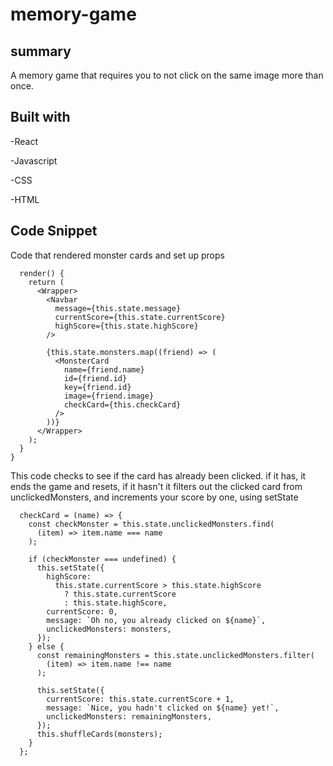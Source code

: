 # memory-game

## summary
A memory game that requires you to not click on the same image more than once.

## Built with
-React

-Javascript

-CSS

-HTML

## Code Snippet

Code that rendered monster cards and set up props
```
  render() {
    return (
      <Wrapper>
        <Navbar
          message={this.state.message}
          currentScore={this.state.currentScore}
          highScore={this.state.highScore}
        />

        {this.state.monsters.map((friend) => (
          <MonsterCard
            name={friend.name}
            id={friend.id}
            key={friend.id}
            image={friend.image}
            checkCard={this.checkCard}
          />
        ))}
      </Wrapper>
    );
  }
}
```

This code checks to see if the card has already been clicked. if it has, it ends the game and resets, if it hasn't
it filters out the clicked card from unclickedMonsters, and increments your score by one, using setState
```
  checkCard = (name) => {
    const checkMonster = this.state.unclickedMonsters.find(
      (item) => item.name === name
    );

    if (checkMonster === undefined) {
      this.setState({
        highScore:
          this.state.currentScore > this.state.highScore
            ? this.state.currentScore
            : this.state.highScore,
        currentScore: 0,
        message: `Oh no, you already clicked on ${name}`,
        unclickedMonsters: monsters,
      });
    } else {
      const remainingMonsters = this.state.unclickedMonsters.filter(
        (item) => item.name !== name
      );

      this.setState({
        currentScore: this.state.currentScore + 1,
        message: `Nice, you hadn't clicked on ${name} yet!`,
        unclickedMonsters: remainingMonsters,
      });
      this.shuffleCards(monsters);
    }
  };
  ```